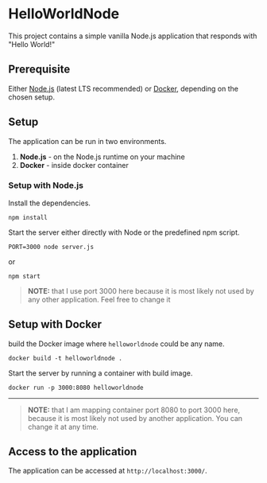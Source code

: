 # HelloWorldNode

This project contains a simple vanilla Node.js application that responds with "Hello World!"

## Prerequisite

Either [Node.js](https://nodejs.org/en/) (latest LTS recommended) or [Docker](https://www.docker.com/), depending on the chosen setup.

## Setup

The application can be run in two environments.

1) **Node.js** - on the Node.js runtime on your machine
2) **Docker** - inside docker container

### Setup with Node.js

Install the dependencies.
 
```
npm install
```

Start the server either directly with Node or the predefined npm script. 

```
PORT=3000 node server.js
```

or

```
npm start
```

> **NOTE:** that I use port 3000 here because it is most likely not used by any other application. Feel free to change it

## Setup with Docker

build the Docker image where `helloworldnode` could be any name.

```
docker build -t helloworldnode .
```

Start the server by running a container with build image.

```
docker run -p 3000:8080 helloworldnode
```

---
> **NOTE:** that I am mapping container port 8080 to port 3000 here, because it is most likely not used by another application. You can change it at any time.

## Access to the application

The application can be accessed at `http://localhost:3000/`.
